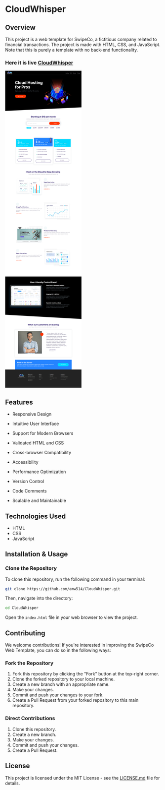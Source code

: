 # CloudWhisper

## Overview

This project is a web template for SwipeCo, a fictitious company related to financial transactions. The project is made with HTML, CSS, and JavaScript. Note that this is purely a template with no back-end functionality.
### Here it is live [CloudWhisper](https://amw514.github.io/CloudWhisper/)


![Screenshot](https://github.com/amw514/CloudWhisper/blob/main/images/CloudWhisper-screenshot.png)

## Features

- Responsive Design

- Intuitive User Interface

- Support for Modern Browsers

- Validated HTML and CSS
  
- Cross-browser Compatibility

- Accessibility
  
- Performance Optimization
  
- Version Control
  
- Code Comments

- Scalable and Maintainable

## Technologies Used

- HTML
- CSS
- JavaScript

## Installation & Usage

### Clone the Repository

To clone this repository, run the following command in your terminal:

```bash
git clone https://github.com/amw514/CloudWhisper.git
```

Then, navigate into the directory:

```bash
cd CloudWhisper
```

Open the `index.html` file in your web browser to view the project.

## Contributing

We welcome contributions! If you're interested in improving the SwipeCo Web Template, you can do so in the following ways:

### Fork the Repository

1. Fork this repository by clicking the "Fork" button at the top-right corner.
2. Clone the forked repository to your local machine.
3. Create a new branch with an appropriate name.
4. Make your changes.
5. Commit and push your changes to your fork.
6. Create a Pull Request from your forked repository to this main repository.

### Direct Contributions

1. Clone this repository.
2. Create a new branch.
3. Make your changes.
4. Commit and push your changes.
5. Create a Pull Request.

## License

This project is licensed under the MIT License - see the [LICENSE.md](https://github.com/amw514/CloudWhisper/blob/main/LICENSE) file for details.
